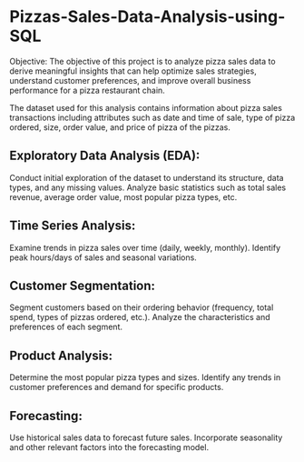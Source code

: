 # Pizzas-Sales-Data-Analysis-using-SQL

Objective:
The objective of this project is to analyze pizza sales data to derive meaningful insights that can help optimize sales strategies, understand customer preferences, and improve overall business performance for a pizza restaurant chain.

The dataset used for this analysis contains information about pizza sales transactions including attributes such as date and time of sale, type of pizza ordered, size, order value, and price of pizza of the pizzas.

## Exploratory Data Analysis (EDA):
Conduct initial exploration of the dataset to understand its structure, data types, and any missing values.
Analyze basic statistics such as total sales revenue, average order value, most popular pizza types, etc.

## Time Series Analysis:
Examine trends in pizza sales over time (daily, weekly, monthly).
Identify peak hours/days of sales and seasonal variations.

## Customer Segmentation:
Segment customers based on their ordering behavior (frequency, total spend, types of pizzas ordered, etc.).
Analyze the characteristics and preferences of each segment.

## Product Analysis:
Determine the most popular pizza types and sizes.
Identify any trends in customer preferences and demand for specific products.

## Forecasting:
Use historical sales data to forecast future sales.
Incorporate seasonality and other relevant factors into the forecasting model.

